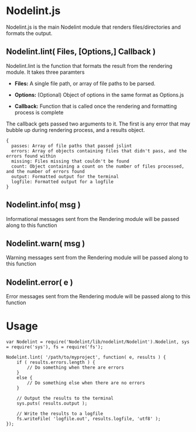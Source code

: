 Nodelint.js
===========

Nodelint.js is the main Nodelint module that renders files/directories and formats the output.


Nodelint.lint( Files, [Options,] Callback )
-------------

Nodelint.lint is the function that formats the result from the rendering module. It takes three paramters

- **Files:** A single file path, or array of file paths to be parsed.

- **Options:** (Optional) Object of options in the same format as Options.js

- **Callback:** Function that is called once the rendering and formatting process is complete



The callback gets passed two arguments to it. The first is any error that may bubble up during rendering process, and a results object.

	{
	  passes: Array of file paths that passed jslint
	  errors: Array of objects containing files that didn't pass, and the errors found within
	  missing: Files missing that couldn't be found
	  count: Object containing a count on the number of files processed, and the number of errors found
	  output: Formatted output for the terminal
	  logfile: Formatted output for a logfile
	}


Nodelint.info( msg )
--------------------

Informational messages sent from the Rendering module will be passed along to this function


Nodelint.warn( msg )
--------------------

Warning messages sent from the Rendering module will be passed along to this function


Nodelint.error( e )
-------------------

Error messages sent from the Rendering module will be passed along to this function


Usage
=====

	var Nodelint = require('Nodelint/lib/nodelint/Nodelint').Nodelint, sys = require('sys'), fs = require('fs');

	Nodelint.lint( '/path/to/myproject', function( e, results ) {
		if ( results.errors.length ) {
			// Do something when there are errors
		}
		else {
			// Do something else when there are no errors
		}

		// Output the results to the terminal
		sys.puts( results.output );

		// Write the results to a logfile
		fs.writeFile( 'logfile.out', results.logfile, 'utf8' );
	});
